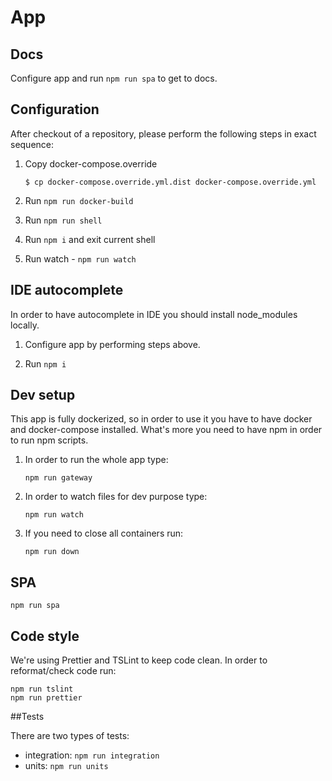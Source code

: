 # App

## Docs

Configure app and run `npm run spa` to get to docs.

## Configuration

After checkout of a repository, please perform the following steps in exact sequence:

1. Copy docker-compose.override
    ```
    $ cp docker-compose.override.yml.dist docker-compose.override.yml
    ```
2. Run `npm run docker-build`

3. Run `npm run shell`

4. Run `npm i` and exit current shell

5. Run watch - `npm run watch`

## IDE autocomplete

In order to have autocomplete in IDE you should install node_modules locally.

1. Configure app by performing steps above.

2. Run `npm i`

## Dev setup

This app is fully dockerized, so in order to use it you have to have docker and docker-compose installed. What's more you need to have npm in order to run npm scripts.

1. In order to run the whole app type:

    ```
    npm run gateway
    ```

2. In order to watch files for dev purpose type:

    ```
    npm run watch
    ```

3. If you need to close all containers run:

    ```
    npm run down
    ```
## SPA

```
npm run spa
```

## Code style

We're using Prettier and TSLint to keep code clean. In order to reformat/check code run:

```
npm run tslint
npm run prettier
```

##Tests

There are two types of tests:

- integration: `npm run integration`
- units: `npm run units`